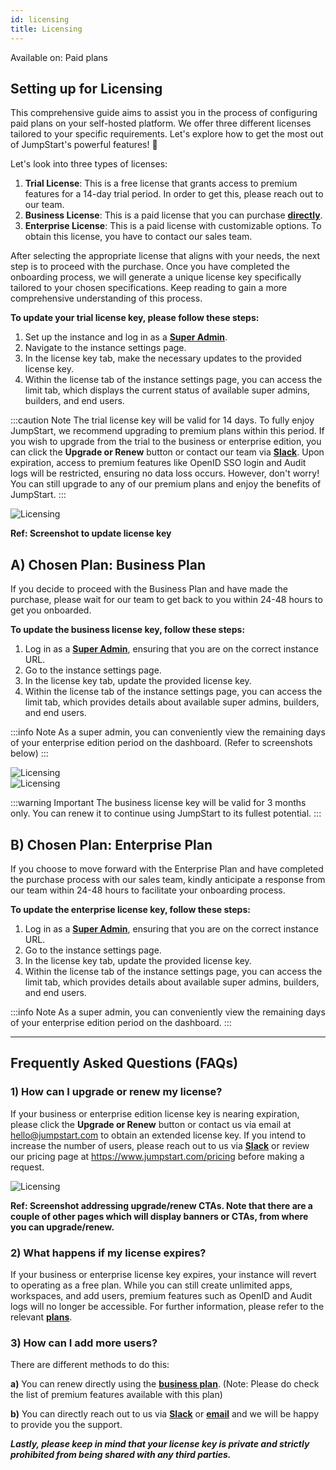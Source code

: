 ```yaml
---
id: licensing
title: Licensing
---
```


<div className='badge badge--primary heading-badge'>Available on: Paid plans</div>

## Setting up for Licensing

This comprehensive guide aims to assist you in the process of configuring paid plans on your self-hosted platform. We offer three different licenses tailored to your specific requirements. Let's explore how to get the most out of JumpStart's powerful features! 🚀

Let's look into three types of licenses:

1. **Trial License**: This is a free license that grants access to premium features for a 14-day trial period. In order to get this, please reach out to our team. 
2. **Business License**: This is a paid license that you can purchase **[directly](https://www.jumpstart.com/pricing)**.
3. **Enterprise License**: This is a paid license with customizable options. To obtain this license, you have to contact our sales team.

After selecting the appropriate license that aligns with your needs, the next step is to proceed with the purchase. Once you have completed the onboarding process, we will generate a unique license key specifically tailored to your chosen specifications. Keep reading to gain a more comprehensive understanding of this process.

**To update your trial license key, please follow these steps:**
1. Set up the instance and log in as a **[Super Admin](/docs/Enterprise/superadmin)**.
2. Navigate to the instance settings page.
3. In the license key tab, make the necessary updates to the provided license key.
4. Within the license tab of the instance settings page, you can access the limit tab, which displays the current status of available super admins, builders, and end users.

:::caution Note 
The trial license key will be valid for 14 days. To fully enjoy JumpStart, we recommend upgrading to premium plans within this period. If you wish to upgrade from the trial to the business or enterprise edition, you can click the **Upgrade or Renew** button or contact our team via **[Slack](https://jumpstart.com/slack)**. Upon expiration, access to premium features like OpenID SSO login and Audit logs will be restricted, ensuring no data loss occurs. However, don't worry! You can still upgrade to any of our premium plans and enjoy the benefits of JumpStart.
:::

<div style={{textAlign: 'center'}}>

<img className="screenshot-full" src="/img/licensing/licensingpage1.png" alt="Licensing" />

</div>

**Ref: Screenshot to update license key**

## A) Chosen Plan: Business Plan

If you decide to proceed with the Business Plan and have made the purchase, please wait for our team to get back to you within 24-48 hours to get you onboarded.

**To update the business license key, follow these steps:**
1. Log in as a **[Super Admin](/docs/Enterprise/superadmin)**, ensuring that you are on the correct instance URL.
2. Go to the instance settings page.
3. In the license key tab, update the provided license key.
4. Within the license tab of the instance settings page, you can access the limit tab, which provides details about available super admins, builders, and end users.

:::info Note
As a super admin, you can conveniently view the remaining days of your enterprise edition period on the dashboard. (Refer to screenshots below)
:::

<div style={{textAlign: 'center'}}>

<img className="screenshot-full" src="/img/licensing/licensingpage2.png" alt="Licensing" />

</div>

<div style={{textAlign: 'center'}}>

<img className="screenshot-full" src="/img/licensing/licensingpage3.png" alt="Licensing" />

</div>

:::warning Important
The business license key will be valid for 3 months only. You can renew it to continue using JumpStart to its fullest potential.
:::

## B) Chosen Plan: Enterprise Plan

If you choose to move forward with the Enterprise Plan and have completed the purchase process with our sales team, kindly anticipate a response from our team within 24-48 hours to facilitate your onboarding process.

**To update the enterprise license key, follow these steps:**
1. Log in as a **[Super Admin](/docs/Enterprise/superadmin)**, ensuring that you are on the correct instance URL.
2. Go to the instance settings page.
3. In the license key tab, update the provided license key.
4. Within the license tab of the instance settings page, you can access the limit tab, which provides details about available super admins, builders, and end users.

:::info Note
As a super admin, you can conveniently view the remaining days of your enterprise edition period on the dashboard.
:::

---

## Frequently Asked Questions (FAQs)

### 1) How can I upgrade or renew my license?
If your business or enterprise edition license key is nearing expiration, please click the **Upgrade or Renew** button or contact us via email at hello@jumpstart.com to obtain an extended license key. If you intend to increase the number of users, please reach out to us via **[Slack](https://jumpstart.com/slack)** or review our pricing page at https://www.jumpstart.com/pricing before making a request.

<div style={{textAlign: 'center'}}>

<img className="screenshot-full" src="/img/licensing/licensingpage4.png" alt="Licensing" />

</div>

**Ref: Screenshot addressing upgrade/renew CTAs. Note that there are a couple of other pages which will display banners or CTAs, from where you can upgrade/renew.**

### 2) What happens if my license expires?
If your business or enterprise license key expires, your instance will revert to operating as a free plan. While you can still create unlimited apps, workspaces, and add users, premium features such as OpenID and Audit logs will no longer be accessible. For further information, please refer to the relevant **[plans](https://www.jumpstart.com/pricing)**.

### 3) How can I add more users? 
There are different methods to do this:

**a)** You can renew directly using the **[business plan](https://www.jumpstart.com/pricing)**. (Note: Please do check the list of premium features available with this plan)

**b)** You can directly reach out to us via **[Slack](https://jumpstart.com/slack)** or **[email](mailto:hello@jumpstart.com)** and we will be happy to provide you the support. 

***Lastly, please keep in mind that your license key is private and strictly prohibited from being shared with any third parties.***